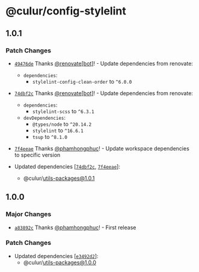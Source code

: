 # @culur/config-stylelint

## 1.0.1

### Patch Changes

- [`49476de`](https://github.com/culur/culur/commit/49476dee58addebe889a9bd134435a7d41a6d1f2) Thanks [@renovate[bot]](https://github.com/renovate%5Bbot%5D)! - Update dependencies from renovate:

  - `dependencies`:
    - `stylelint-config-clean-order` to `^6.0.0`

- [`74dbf2c`](https://github.com/culur/culur/commit/74dbf2c0050b30e9289aa7879c4cbb9ac103f4d3) Thanks [@renovate[bot]](https://github.com/renovate%5Bbot%5D)! - Update dependencies from renovate:

  - `dependencies`:
    - `stylelint-scss` to `^6.3.1`
  - `devDependencies`:
    - `@types/node` to `^20.14.2`
    - `stylelint` to `^16.6.1`
    - `tsup` to `^8.1.0`

- [`7f4eeae`](https://github.com/culur/culur/commit/7f4eeae4fa2c2dbed218675e8ce2cc91ca0bc4c3) Thanks [@phamhongphuc](https://github.com/phamhongphuc)! - Update workspace dependencies to specific version

- Updated dependencies [[`74dbf2c`](https://github.com/culur/culur/commit/74dbf2c0050b30e9289aa7879c4cbb9ac103f4d3), [`7f4eeae`](https://github.com/culur/culur/commit/7f4eeae4fa2c2dbed218675e8ce2cc91ca0bc4c3)]:
  - @culur/utils-packages@1.0.1

## 1.0.0

### Major Changes

- [`a83892c`](https://github.com/culur/culur/commit/a83892c01bc3a49cd21b79a1abd5443147fff0c4) Thanks [@phamhongphuc](https://github.com/phamhongphuc)! - First release

### Patch Changes

- Updated dependencies [[`e3492d2`](https://github.com/culur/culur/commit/e3492d20a29bee15bbabab0a60277ed36944cd7a)]:
  - @culur/utils-packages@1.0.0
